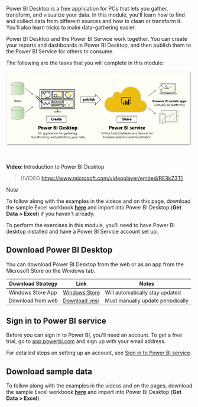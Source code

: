 ﻿Power BI Desktop is a free application for PCs that lets you gather, transform, and visualize your data. In this module, you'll learn how to find and collect data from different sources and how to clean or transform it. You'll also learn tricks to make data-gathering easier.

Power BI Desktop and the Power BI Service work together. You can create your reports and dashboards in Power BI Desktop, and then publish them to the Power BI Service for others to consume. 

The following are the tasks that you will complete in this module:

![This module includes installing, signing-in, connecting to data, and transforming data.](../media/01-power-bi-desktop-mod-overview.gif)

&nbsp;

**Video**: Introduction to Power BI Desktop

> [!VIDEO https://www.microsoft.com/videoplayer/embed/RE3kZ3T]

> [!NOTE]
> To follow along with the examples in the videos and on this page, download the sample Excel workbook <a href="https://go.microsoft.com/fwlink/?linkid=2114225" target="_blank">**here**</a> and import into Power BI Desktop (**Get Data > Excel**) if you haven't already.

To perform the exercises in this module, you’ll need to have Power BI desktop installed and have a Power BI Service account set up. 

## Download Power BI Desktop

You can download Power BI Desktop from the web or as an app from the Microsoft Store on the Windows tab.

| Download Strategy | Link | Notes |
|-------------------|------|-----------------------------------|
| Windows Store App | <a href="https://go.microsoft.com/fwlink/?linkid=2101122" target="_blank">Windows Store</a>| Will automatically stay updated |
| Download from web | [Download .msi](http://go.microsoft.com/fwlink/?LinkID=521662) | Must manually update periodically |

## Sign in to Power BI service
Before you can sign in to Power BI, you'll need an account. To get a free trial, go to <a href="https://go.microsoft.com/fwlink/?linkid=2101313" target="_blank">app.powerbi.com</a> and sign up with your email address. 

For detailed steps on setting up an account, see [Sign in to Power BI service](https://docs.microsoft.com/power-bi/consumer/end-user-sign-in).

## Download sample data
To follow along with the examples in the videos and on the pages, download the sample Excel workbook <a href="https://go.microsoft.com/fwlink/?linkid=2114225" target="_blank">**here**</a> and import into Power BI Desktop (**Get Data > Excel**).